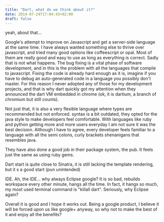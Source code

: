 ```yaml
---
title: "Dart, what do we think about it?"
date: 2014-07-24T17:04:43+02:00
draft: false
---
```


yeah, about that...

Google's attempt to improve on Javascript and get a server-side language at the same time.
I have always wanted something else to thrive over javascript, and tried many good options like coffeescript or opal. Most of them are really good and easy to use as long as everything is correct.
Sadly that is not what happens. The bug fixing is a vital phase of software development, and in this is the problem with all the languages that compile to javascript.
Fixing the code is already hard enough as it is, imagine if you have to debug an auto-generated code in a language you possibly don't master.
For this reason I never adopted any of those for my development projects, and that is why dart quickly got my attention when they announced the dart VM embedded in chrome (ok, it is dartium, a branch of chromium but still counts).

Not just that, it is also a very flexible language where types are recommended but not enforced.
syntax is a bit outdated, they opted for the java style to make developers feel comfortable. With languages like ruby and python getting more and more users everyday I am not sure it was the best decision.
Although I have to agree, every developer feels familiar to a language with all the semi colons, curly brackets shenanigans that resembles java.

They have also done a good job in their package system, the pub. It feels just the same as using ruby gems.

Dart start is quite close to Sinatra, it is still lacking the template rendering, but it s a good start (pun unintended)

IDE. Ah, the IDE... why always Eclipse google?
It is so bad, rebuilds workspace every other minute, hangs all the time.
In fact, it hangs so much, my most used terminal command is "killall dart".
Seriously, why Eclipse again?

Overall it is good and I hope it works out.
Being a google product, I believe it will be forced upon us like google+ anyway, so why not to make the best of it and enjoy all the benefits?